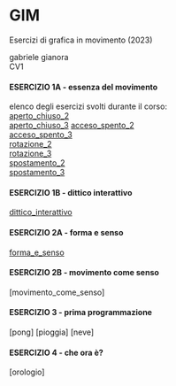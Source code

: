 # GIM
Esercizi di grafica in movimento (2023) 

gabriele gianora  
CV1

#### ESERCIZIO 1A - essenza del movimento  
elenco degli esercizi svolti durante il corso:  
[aperto_chiuso_2](Esercizio_1A/aperto-chiuso_2.html)  
[aperto_chiuso_3](Esercizio_1A/aperto-chiuso_3.html)
[acceso_spento_2](Esercizio_1A/acceso_spento_2.html)  
[acceso_spento_3](Esercizio_1A/acceso_spento_3.html)  
[rotazione_2](Esercizio_1A/rotazione_2.html)  
[rotazione_3](Esercizio_1A/rotazione_3.html)  
[spostamento_2](Esercizio_1A/spostamento_2.html)  
[spostamento_3](Esercizio_1A/spostamento_3.html)  

#### ESERCIZIO 1B - dittico interattivo  
[dittico_interattivo](Esercizio_1B/indexD.html)  

#### ESERCIZIO 2A - forma e senso  
[forma_e_senso](Esercizio_2A/index.html)  

#### ESERCIZIO 2B - movimento come senso  
[movimento_come_senso]  

#### ESERCIZIO 3 - prima programmazione  
[pong] 
[pioggia] 
[neve] 

#### ESERCIZIO 4 - che ora è?  
[orologio] 
